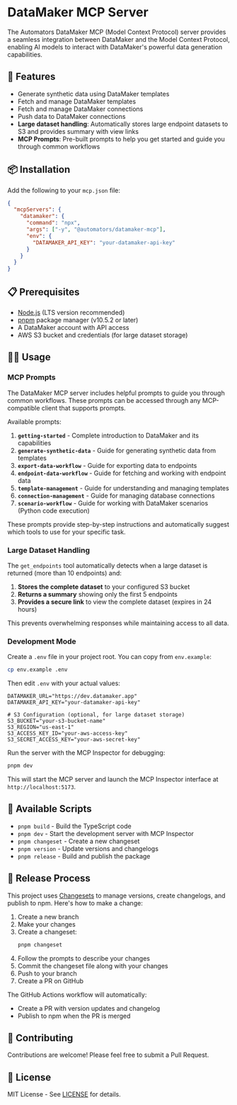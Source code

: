 # DataMaker MCP Server

The Automators DataMaker MCP (Model Context Protocol) server provides a seamless integration between DataMaker and the Model Context Protocol, enabling AI models to interact with DataMaker's powerful data generation capabilities.

## 🚀 Features

- Generate synthetic data using DataMaker templates
- Fetch and manage DataMaker templates
- Fetch and manage DataMaker connections
- Push data to DataMaker connections
- **Large dataset handling**: Automatically stores large endpoint datasets to S3 and provides summary with view links
- **MCP Prompts**: Pre-built prompts to help you get started and guide you through common workflows

## 📦 Installation

Add the following to your `mcp.json` file:

```json
{
  "mcpServers": {
    "datamaker": {
      "command": "npx",
      "args": ["-y", "@automators/datamaker-mcp"],
      "env": {
        "DATAMAKER_API_KEY": "your-datamaker-api-key"
      }
    }
  }
}
```

## 📋 Prerequisites

- [Node.js](https://nodejs.org/en/download/) (LTS version recommended)
- [pnpm](https://pnpm.io/) package manager (v10.5.2 or later)
- A DataMaker account with API access
- AWS S3 bucket and credentials (for large dataset storage)

## 🏃‍♂️ Usage

### MCP Prompts

The DataMaker MCP server includes helpful prompts to guide you through common workflows. These prompts can be accessed through any MCP-compatible client that supports prompts.

Available prompts:

1. **`getting-started`** - Complete introduction to DataMaker and its capabilities
2. **`generate-synthetic-data`** - Guide for generating synthetic data from templates
3. **`export-data-workflow`** - Guide for exporting data to endpoints
4. **`endpoint-data-workflow`** - Guide for fetching and working with endpoint data
5. **`template-management`** - Guide for understanding and managing templates
6. **`connection-management`** - Guide for managing database connections
7. **`scenario-workflow`** - Guide for working with DataMaker scenarios (Python code execution)

These prompts provide step-by-step instructions and automatically suggest which tools to use for your specific task.

### Large Dataset Handling

The `get_endpoints` tool automatically detects when a large dataset is returned (more than 10 endpoints) and:

1. **Stores the complete dataset** to your configured S3 bucket
2. **Returns a summary** showing only the first 5 endpoints
3. **Provides a secure link** to view the complete dataset (expires in 24 hours)

This prevents overwhelming responses while maintaining access to all data.

### Development Mode

Create a `.env` file in your project root. You can copy from `env.example`:

```bash
cp env.example .env
```

Then edit `.env` with your actual values:

```env
DATAMAKER_URL="https://dev.datamaker.app"
DATAMAKER_API_KEY="your-datamaker-api-key"

# S3 Configuration (optional, for large dataset storage)
S3_BUCKET="your-s3-bucket-name"
S3_REGION="us-east-1"
S3_ACCESS_KEY_ID="your-aws-access-key"
S3_SECRET_ACCESS_KEY="your-aws-secret-key"
```

Run the server with the MCP Inspector for debugging:

```bash
pnpm dev
```

This will start the MCP server and launch the MCP Inspector interface at `http://localhost:5173`.

## 🔧 Available Scripts

- `pnpm build` - Build the TypeScript code
- `pnpm dev` - Start the development server with MCP Inspector
- `pnpm changeset` - Create a new changeset
- `pnpm version` - Update versions and changelogs
- `pnpm release` - Build and publish the package

## 🚢 Release Process

This project uses [Changesets](https://github.com/changesets/changesets) to manage versions, create changelogs, and publish to npm. Here's how to make a change:

1. Create a new branch
2. Make your changes
3. Create a changeset:
   ```bash
   pnpm changeset
   ```
4. Follow the prompts to describe your changes
5. Commit the changeset file along with your changes
6. Push to your branch
7. Create a PR on GitHub

The GitHub Actions workflow will automatically:

- Create a PR with version updates and changelog
- Publish to npm when the PR is merged

## 🤝 Contributing

Contributions are welcome! Please feel free to submit a Pull Request.

## 📄 License

MIT License - See [LICENSE](LICENSE) for details.
